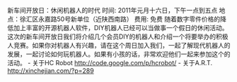新车间开放日：休闲机器人的时代 时间: 2011年元月十六日，下午一点到五点 地点：徐汇区永嘉路50号新单位（近陕西南路） 费用: 免费 随着数字零件价格的降低加上丰富的开源机器人软件，DIY机器人已经可以当做事一个假日的休闲活动。这次的新车间开放日我们将介绍几个会员DIY的机器人和介绍一个将要举办的积极人竞赛。如果你对机器人有兴趣，请在这个周日加入我们，一起了解现代机器人的发展，一起讨论如何玩机器人。如果有小孩的话，非常欢迎他们一起来参加这个的活动。 - 关于HC Robot http://code.google.com/p/hcrobot/ - 关于A.R.T. http://xinchejian.com/?p=289